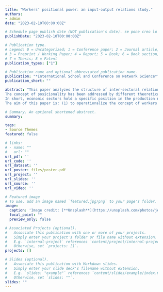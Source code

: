 ```yaml
---
title: "Workers' positional power: an input-output relations study."
authors:
- admin
date: "2023-02-10T00:00:00Z"

# Schedule page publish date (NOT publication's date). se pone creo lo programado para ser publicado por la revista
publishDate: "2023-02-10T00:00:00Z"

# Publication type.
# Legend: 0 = Uncategorized; 1 = Conference paper; 2 = Journal article;
# 3 = Preprint / Working Paper; 4 = Report; 5 = Book; 6 = Book section;
# 7 = Thesis; 8 = Patent
publication_types: ["1"]

# Publication name and optional abbreviated publication name.
publication: "*International School and Conference on Network Science*"
publication_short: ""

abstract: "This paper analyzes the structure of inter-sectoral relations of Argentina's economy, via network analysis tools. The research question focuses on the notion of positionality and how it can explain the power relations between capital and labor. From our point of view, the position held by the different sectors in the economic system reflects the structural advantages of the actors involved in them. 
The concept of posicionality has been addressed by different theoretical approaches from disciplines such as sociology, political economy and network theory. In this literature, position is used to highlight the multidimensionality of power relations and the structural importance of actors operating in a system. These contributions show that the strategic position of workers in an economic system gives them a “disruptive potential” to affect the normal functioning of the production process of key industries [@wright2000working; @perrone1984positional]. They also highlight the importance of divergent trajectories in sectoral profit rates [@marx1980teorias; @botwinick2017persistent] and the different levels of union organization and action [@insua2019poder] as determinants of sectoral wages. Finally, actors position in an interconnected system as been widely approached through the analysis of its structural properties. In particular, the concept of centrality in network theory allows capturing the structural importance of actors in a system [@barabasi2016network]. Therefore, centrality measures can be used as indicators of the structural power of actors through their position in the economic system. 
In short, economic sectors hold a specific position in the production network, which give rise to a particular structure whose topological characteristics express the positional dimension of union bargaining power. The complex network theory concept that captures different aspects of a node's position is centrality (reflecting the actors structural importance); so we can operationalize the concept of structural power using these measures.
The aim of this paper is: (1) to operationalize the concept of workers' positional/structural power through the analysis of the properties of the production network in Argentina; and (2) to explore its link with the sectoral wages distribution."

# Summary. An optional shortened abstract.
summary: 

tags:
- Source Themes
featured: false

# links:
# - name: ""
#   url: ""
url_pdf: ''
url_code: ''
url_dataset: ''
url_poster: files/poster.pdf
url_project: ''
url_slides: ''
url_source: ''
url_video: ''

# Featured image
# To use, add an image named `featured.jpg/png` to your page's folder. 
image:
  caption: 'Image credit: [**Unsplash**](https://unsplash.com/photos/jdD8gXaTZsc)'
  focal_point: ""
  preview_only: false

# Associated Projects (optional).
#   Associate this publication with one or more of your projects.
#   Simply enter your project's folder or file name without extension.
#   E.g. `internal-project` references `content/project/internal-project/index.md`.
#   Otherwise, set `projects: []`.
projects: []

# Slides (optional).
#   Associate this publication with Markdown slides.
#   Simply enter your slide deck's filename without extension.
#   E.g. `slides: "example"` references `content/slides/example/index.md`.
#   Otherwise, set `slides: ""`.
slides: ""
---
```

